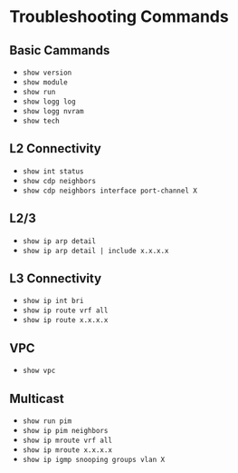# Troubleshooting Commands
## Basic Cammands
- `show version`
- `show module`
- `show run`
- `show logg log`
- `show logg nvram`
- `show tech`

## L2 Connectivity
- `show int status`
- `show cdp neighbors`
- `show cdp neighbors interface port-channel X`

## L2/3
- `show ip arp detail`
- `show ip arp detail | include x.x.x.x`

## L3 Connectivity
- `show ip int bri`
- `show ip route vrf all`
- `show ip route x.x.x.x`

## VPC
- `show vpc`

## Multicast
- `show run pim`
- `show ip pim neighbors`
- `show ip mroute vrf all`
- `show ip mroute x.x.x.x`
- `show ip igmp snooping groups vlan X`

